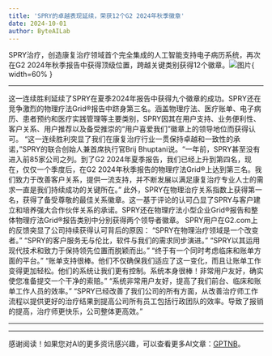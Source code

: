 ```yaml
---
title: 'SPRY的卓越表现延续，荣获12个G2 2024年秋季徽章'
date: 2024-10-01
author: ByteAILab
---
```


SPRY治疗，创造康复治疗领域首个完全集成的人工智能支持电子病历系统，再次在G2 2024年秋季报告中获得顶级位置，跨越关键类别获得12个徽章。![图片](https://ai-techpark.com/wp-content/uploads/2024/09/SPRY-960x540.jpg){ width=60% }

---
这一连续胜利延续了SPRY在夏季2024年报告中获得九个徽章的成功。SPRY还在竞争激烈的物理疗法Grid®报告中跻身第三名。涵盖物理疗法、医疗账单、电子病历、患者预约和医疗实践管理等主要类别，SPRY因其在用户支持、业务便利性、客户关系、用户推荐以及备受推崇的“用户喜爱我们”徽章上的领导地位而获得认可。 
“这一连续胜利突显了我们在康复治疗行业一贯保持卓越和一致性的承诺，”SPRY的联合创始人兼首席执行官Brij Bhuptani说。“一年前，SPRY甚至没有进入前85家公司之列。到了G2 2024年夏季报告，我们已经上升到第四名，现在，仅仅一个季度后，在G2 2024年秋季报告的物理疗法Grid®上达到第三名。我们致力于改善客户关系，提供一流支持，并不断发展以满足康复治疗专业人士的需求一直是我们持续成功的关键所在。” 
此外，SPRY在物理治疗关系指数上获得第一名，获得了备受尊敬的最佳关系徽章。这一基于评论的认可凸显了SPRY与客户建立和培养强大合作伙伴关系的承诺。SPRY还在物理疗法小型企业Grid®报告和整体物理疗法Grid®报告类别中分别获得两个领导者徽章。 
SPRY用户在G2.com上的反馈突显了公司持续获得认可背后的原因：
“SPRY在物理治疗领域是一个改变者。”
“SPRY的客户服务无与伦比，软件与我们的需求同步演进。”
“SPRY以其运用现代技术和致力于保持领先位置而脱颖而出。”
“终于有一个同时考虑临床和账单方面的平台。”
“账单支持很棒。他们不仅确保我们适应了这一变化，而且让账单工作变得更加轻松。他们的系统让我们更有控制。系统本身很棒！非常用户友好，确实使您准备提交一个干净的索赔。”
“系统非常用户友好，提高了我们前台、临床和账单工作人员的效率。”
“SPRY已经改善了我们公司的所有方面，从改善治疗师工作流程以提供更好的治疗结果到提高公司所有员工包括行政团队的效率。导致了报销的提高，治疗师更快乐，公司整体更高效。”


---
---
感谢阅读！如果您对AI的更多资讯感兴趣，可以查看更多AI文章：[GPTNB](https://gptnb.com)。
